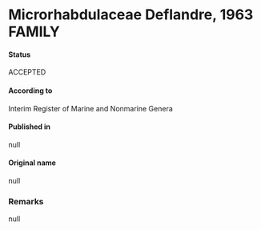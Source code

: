 Microrhabdulaceae Deflandre, 1963 FAMILY
=======

#### Status
ACCEPTED

#### According to
Interim Register of Marine and Nonmarine Genera

#### Published in
null

#### Original name
null

### Remarks
null